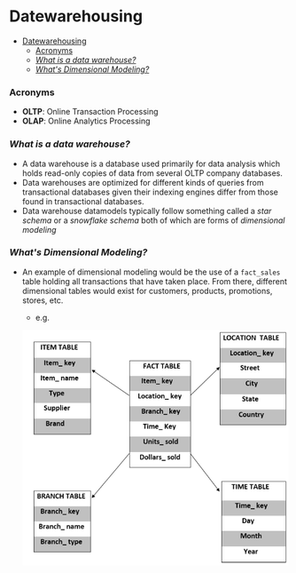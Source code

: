 # Datewarehousing

- [Datewarehousing](#datewarehousing)
    - [Acronyms](#acronyms)
    - [_What is a data warehouse?_](#what-is-a-data-warehouse)
    - [_What's Dimensional Modeling?_](#whats-dimensional-modeling)

### Acronyms
- __OLTP__: Online Transaction Processing
- __OLAP__: Online Analytics Processing 

### _What is a data warehouse?_
  - A data warehouse is a database used primarily for data analysis which holds read-only copies of data from several OLTP company databases. 
  - Data warehouses are optimized for different kinds of queries from transactional databases given their indexing engines differ from those found in transactional databases.
  - Data warehouse datamodels typically follow something called a _star schema_ or a _snowflake schema_ both of which are forms of _dimensional modeling_

### _What's Dimensional Modeling?_
  - An example of dimensional modeling would be the use of a `fact_sales` table holding all transactions that have taken place. From there, different dimensional tables would exist for customers, products, promotions, stores, etc. 
    - e.g.

    ![Star Schema Example](assets/star-schema.png)
